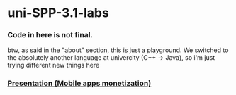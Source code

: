 # uni-SPP-3.1-labs
### Code in here is not final.
btw, as said in the "about" section, this is just a playground. We switched to the absolutely another language at univercity (C++ -> Java), so i'm just trying different new things here
### [Presentation (Mobile apps monetization)](https://1drv.ms/p/s!Atga2PUvd6IAjEa-kP0I84XVq_Ab?e=nKlrM0)
